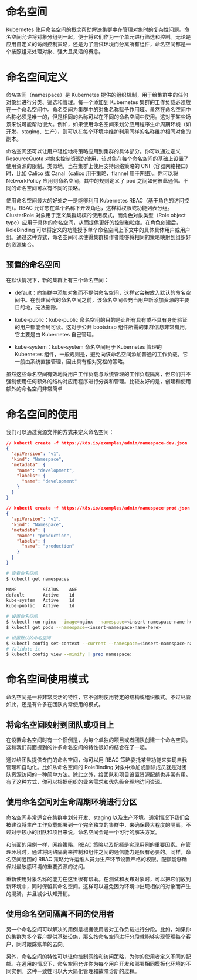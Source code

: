 # 命名空间

Kubernetes 使用命名空间的概念帮助解决集群中在管理对象时的复杂性问题。命名空间允许将对象分组到一起，便于将它们作为一个单元进行筛选和控制。无论是应用自定义的访问控制策略，还是为了测试环境而分离所有组件，命名空间都是一个按照组来处理对象、强大且灵活的概念。

# 命名空间定义

命名空间（namespace）是 Kubernetes 提供的组织机制，用于给集群中的任何对象组进行分类、筛选和管理。每一个添加到 Kubernetes 集群的工作负载必须放在一个命名空间中。命名空间为集群中的对象名称赋予作用域。虽然在命名空间中名称必须是唯一的，但是相同的名称可以在不同的命名空间中使用。这对于某些场景来说可能帮助很大。例如，如果使用命名空间来划分应用程序生命周期环境（如开发、staging、生产），则可以在每个环境中维护利用同样的名称维护相同对象的副本。

命名空间还可以让用户轻松地将策略应用到集群的具体部分。你可以通过定义 ResourceQuota 对象来控制资源的使用，该对象在每个命名空间的基础上设置了使用资源的限制。类似地，当在集群上使用支持网络策略的 CNI（容器网络接口）时，比如 Calico 或 Canal（calico 用于策略，flannel 用于网络）。你可以将 NetworkPolicy 应用到命名空间，其中的规则定义了 pod 之间如何彼此通信。不同的命名空间可以有不同的策略。

使用命名空间最大的好处之一是能够利用 Kubernetes RBAC（基于角色的访问控制）。RBAC 允许您在单个名称下开发角色，这样将权限或功能列表分组。ClusterRole 对象用于定义集群规模的使用模式，而角色对象类型（Role object type）应用于具体的命名空间，从而提供更好的控制和粒度。在角色创建后，RoleBinding 可以将定义的功能授予单个命名空间上下文中的具体具体用户或用户组。通过这种方式，命名空间可以使得集群操作者能够将相同的策略映射到组织好的资源集合。

## 预置的命名空间

在默认情况下，新的集群上有三个命名空间：

- default：向集群中添加对象而不提供命名空间，这样它会被放入默认的命名空间中。在创建替代的命名空间之前，该命名空间会充当用户新添加资源的主要目的地，无法删除。

- kube-public：kube-public 命名空间的目的是让所有具有或不具有身份验证的用户都能全局可读。这对于公开 bootstrap 组件所需的集群信息非常有用。它主要是由 Kubernetes 自己管理。

- kube-system：kube-system 命名空间用于 Kubernetes 管理的 Kubernetes 组件，一般规则是，避免向该命名空间添加普通的工作负载。它一般由系统直接管理，因此具有相对宽松的策略。

虽然这些命名空间有效地将用户工作负载与系统管理的工作负载隔离，但它们并不强制使用任何额外的结构对应用程序进行分类和管理。比较友好的是，创建和使用额外的命名空间非常简单

# 命名空间的使用

我们可以通过资源文件的方式来定义命名空间：

```json
// kubectl create -f https://k8s.io/examples/admin/namespace-dev.json
{
  "apiVersion": "v1",
  "kind": "Namespace",
  "metadata": {
    "name": "development",
    "labels": {
      "name": "development"
    }
  }
}

// kubectl create -f https://k8s.io/examples/admin/namespace-prod.json
{
  "apiVersion": "v1",
  "kind": "Namespace",
  "metadata": {
    "name": "production",
    "labels": {
      "name": "production"
    }
  }
}
```

```sh
# 查看命名空间
$ kubectl get namespaces

NAME          STATUS    AGE
default       Active    1d
kube-system   Active    1d
kube-public   Active    1d

# 设置命名空间
$ kubectl run nginx --image=nginx --namespace=<insert-namespace-name-here>
$ kubectl get pods --namespace=<insert-namespace-name-here>

# 设置默认的命名空间
$ kubectl config set-context --current --namespace=<insert-namespace-name-here>
# Validate it
$ kubectl config view --minify | grep namespace:
```

# 命名空间使用模式

命名空间是一种非常灵活的特性，它不强制使用特定的结构或组织模式。不过尽管如此，还是有许多在团队内常使用的模式。

## 将命名空间映射到团队或项目上

在设置命名空间时有一个惯例是，为每个单独的项目或者团队创建一个命名空间。这和我们前面提到的许多命名空间的特性很好的结合在了一起。

通过给团队提供专门的命名空间，你可以用 RBAC 策略委托某些功能来实现自我管理和自动化。比如从命名空间的 RoleBinding 对象中添加或删除成员就是对团队资源访问的一种简单方法。除此之外，给团队和项目设置资源配额也非常有用。有了这种方式，你可以根据组织的业务需求和优先级合理地访问资源。

## 使用命名空间对生命周期环境进行分区

命名空间非常适合在集群中划分开发、staging 以及生产环境。通常情况下我们会被建议将生产工作负载部署到一个完全独立的集群中，来确保最大程度的隔离。不过对于较小的团队和项目来说，命名空间会是一个可行的解决方案。

和前面的用例一样，网络策略、RBAC 策略以及配额是实现用例的重要因素。在管理环境时，通过将网络隔离来控制和组件之间的通信能力是很有必要的。同样，命名空间范围的 RBAC 策略允许运维人员为生产环节设置严格的权限。配额能够确保对最敏感环境的重要资源的访问。

重新使用对象名称的能力在这里很有帮助。在测试和发布对象时，可以把它们放到新环境中，同时保留其命名空间。这样可以避免因为环境中出现相似的对象而产生的混淆，并且减少认知开销。

## 使用命名空间隔离不同的使用者

另一个命名空间可以解决的用例是根据使用者对工作负载进行分段。比如，如果你的集群为多个客户提供基础设施，那么按命名空间进行分段就能够实现管理每个客户，同时跟踪账单的去向。

另外，命名空间的特性可以让你控制网络和访问策略，为你的使用者定义不同的配额。在通用的情况下，命名空间允许你为每个用户开发和部署相同模板化环境的不同实例。这种一致性可以大大简化管理和故障诊断的过程。
